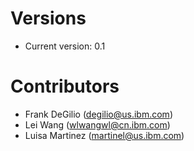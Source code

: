 
# Versions
- Current version: 0.1 


# Contributors

- Frank DeGilio (degilio@us.ibm.com)
- Lei Wang (wlwangwl@cn.ibm.com)
- Luisa Martinez (martinel@us.ibm.com)
